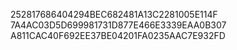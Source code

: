 252817686404294BEC682481A13C2281005E114F
7A4AC03D5D699981731D877E466E3339EAA0B307
A811CAC40F692EE37BE04201FA0235AAC7E932FD



